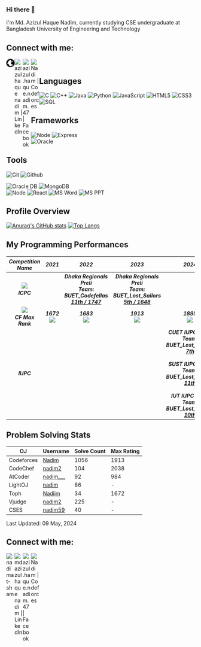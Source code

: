 ### Hi there 👋

I'm Md. Azizul Haque Nadim, currently studying CSE undergraduate at Bangladesh University of Engineering and Technology

 ## Connect with me:

[<img align="left" alt="nadimat-sham" width="22px" src="https://raw.githubusercontent.com/iconic/open-iconic/master/svg/globe.svg" />][website]
 [<img align="left" alt="azizul haque nadim | LinkedIn" width="22px" src="https://cdn.jsdelivr.net/npm/simple-icons@v3/icons/linkedin.svg" />][linkedin] 
[<img align="left" alt="azizul.haque.nadim.47 | Facebook" width="22px" src="https://cdn.jsdelivr.net/npm/simple-icons@v3/icons/facebook.svg" />][facebook]
[<img align="left" alt="Nadim | Codeforces" width="22px" src="https://cdn.jsdelivr.net/npm/simple-icons@v3/icons/codeforces.svg" />][codeforces]

<br /> 

## Languages

![C](https://img.shields.io/badge/-C-000000?style=flat&logo=c)
![C++](https://img.shields.io/badge/-C++-000000?style=flat&logo=c%2B%2B)
![Java](https://img.shields.io/badge/-Java-000000?style=flat&logo=java)
![Python](https://img.shields.io/badge/-Python-000000?style=flat&logo=python)
![JavaScript](https://img.shields.io/badge/-JavaScript-000000?style=flat&logo=javascript)
![HTML5](https://img.shields.io/badge/-HTML5-000000?style=flat&logo=html5)
![CSS3](https://img.shields.io/badge/-CSS-000000?style=flat&logo=css3)
![SQL](https://img.shields.io/badge/-SQL-000000?style=flat&logo=mysql)

## Frameworks
![Node](https://img.shields.io/badge/-Node-000000?style=flat&logo=node.js)
![Express](https://img.shields.io/badge/express.js-%23404d59?style=flat&logo=express) 
</br>
![Oracle](https://img.shields.io/badge/-Oracle-000000?style=flat&logo=oracle)
<!-- ![PostgreSQL](https://img.shields.io/badge/-PostgreSQL-000000?style=flat&logo=postgresql) -->

## Tools

![Git](https://img.shields.io/badge/-Git-000000?style=flat&logo=git)
![Github](https://img.shields.io/badge/-Github-000000?style=flat&logo=github) <br />
<!-- ![Docker](https://img.shields.io/badge/-Docker-000000?style=flat&logo=docker)  
![Adobe Ai](https://img.shields.io/badge/-Adobe%20Illustrator-000000?style=flat&logo=adobe%20illustrator)
![Adobe PS](https://img.shields.io/badge/-Adobe%20Photoshop-000000?style=flat&logo=adobe%20photoshop)
![Next](https://img.shields.io/badge/-Next.js-000000?style=flat&logo=nextdotjs) <br/>
![Spring Boot](https://img.shields.io/badge/-Spring%20Boot-000000?style=flat&logo=springboot) <br />
![Kubernetes](https://img.shields.io/badge/-Kubernetes-000000?style=flat&logo=kubernetes)
![Nginx](https://img.shields.io/badge/-Nginx-000000?style=flat&logo=nginx)
![Terraform](https://img.shields.io/badge/-Terraform-000000?style=flat&logo=terraform) <br/>
![PostgreSQL](https://img.shields.io/badge/-PostgreSQL-000000?style=flat&logo=postgresql) -->
![Oracle DB](https://img.shields.io/badge/-OracleDB-000000?style=flat&logo=oracle)
![MongoDB](https://img.shields.io/badge/-MongoDB-000000?style=flat&logo=mongodb) <br />
![Node](https://img.shields.io/badge/-Node-000000?style=flat&logo=node.js)
![React](https://img.shields.io/badge/-React-000000?style=flat&logo=react)
![MS Word](https://img.shields.io/badge/-MS%20Word-000000?style=flat&logo=microsoft%20word)
![MS PPT](https://img.shields.io/badge/-MS%20Powerpoint-000000?style=flat&logo=microsoft%20powerpoint)

## Profile Overview

[![Anurag's GitHub stats](https://github-readme-stats.vercel.app/api?username=nadimat-sham&count_private=true&show_icons=true&theme=midnight-purple)](https://github.com/anuraghazra/github-readme-stats)
[![Top Langs](https://github-readme-stats.vercel.app/api/top-langs/?username=nadimat-sham&langs_count=10&hide=EJS,CSS,Shell,Gnuplot&layout=compact&theme=midnight-purple)](https://github.com/anuraghazra/github-readme-stats)

## My Programming Performances

<h5>
 

| Competition Name | 2021 | 2022 | 2023 | 2024 |
| :-----: | :----: | :----: | :----: | :----: |
| <img width="120px" src="https://www.hmc.edu/about-hmc/wp-content/uploads/sites/2/2019/01/icpc19.png" /> <br /> ICPC | |Dhaka Regionals Preli<br/> Team: BUET_Codefellas<br/>[11th / 1747](https://algo.codemarshal.org/contests/icpc-dhaka-20/standings) | Dhaka Regionals Preli<br/> Team: BUET_Lost_Sailors<br/>[5th / 1648](https://bapsoj.org/contests/icpc-preliminary-dhaka-site-2023/standings) |
| <img width="120px" src="https://codeforces.org/s/43476/images/codeforces-logo-with-telegram.png" /> <br />CF Max Rank | 1672<br/>  ![](https://img.shields.io/badge/-Expert-3262a8?style=flat)  | 1683<br /> ![](https://img.shields.io/badge/-Expert-3262a8?style=flat) | 1913 <br /> ![](https://img.shields.io/badge/-Candidate%20Master-a832a8?style=flat) | 1895<br/>  ![](https://img.shields.io/badge/-Expert-3262a8?style=flat) |
| IUPC | | | |CUET IUPC 2024<br/> Team: BUET_Lost_Sailors<br/>[7th](https://toph.co/c/cuet-inter-university-codestorm-1-0/standings) <br /><br/>SUST IUPC 2024<br/> Team: BUET_Lost_Sailors<br/>[11th](https://toph.co/c/inter-university-sust-cse-carnival-2024/standings) <br/><br/>IUT IUPC 2024<br/> Team: BUET_Lost_Sailors<br/>[10th](https://toph.co/c/iut-11th-national-ict-fest-2024/standings)|

 </h5>

## Problem Solving Stats


| OJ | Username | Solve Count | Max Rating |
| -- | -------- | ----------- | ---------- |
| Codeforces | [Nadim](https://codeforces.com/profile/Nadim) | 1056 | 1913 |
| CodeChef | [nadim2](https://www.codechef.com/users/nadim2) | 104 | 2038 |
| AtCoder | [nadim___](https://atcoder.jp/users/nadim___) | 92 | 984 |
| LightOJ | [nadim](https://lightoj.com/user/azizul-haque-nadim) | 86 | - | 
| Toph | [Nadiim](https://toph.co/u/Nadiim) | 34 | 1672 |
| Vjudge | [nadim2](https://vjudge.net/user/nadim2) | 225 | - |
| CSES | [nadim59](https://cses.fi/user/112876) | 40 | - |

Last Updated: 09 May, 2024

## Connect with me:

[<img align="left" alt="nadimat-sham" width="22px" src="https://cdn.jsdelivr.net/npm/simple-icons@v3/icons/github.svg" />][website]
[<img align="left" alt="md azizul haque nadim | LinkedIn" width="22px" src="https://cdn.jsdelivr.net/npm/simple-icons@v3/icons/linkedin.svg" />][linkedin]
[<img align="left" alt="azizul.haque.nadim.47 | Facebook" width="22px" src="https://cdn.jsdelivr.net/npm/simple-icons@v3/icons/facebook.svg" />][facebook]
[<img align="left" alt="Nadim | Codeforces" width="22px" src="https://cdn.jsdelivr.net/npm/simple-icons@v3/icons/codeforces.svg" />][codeforces]

[website]: https://codeforces.com/profile/Nadim
[facebook]: https://www.facebook.com/azizul.haque.nadim.47/
[codeforces]: https://codeforces.com/profile/Nadim
[linkedin]: https://www.linkedin.com/in/md-azizul-haque-nadim-848177269/


